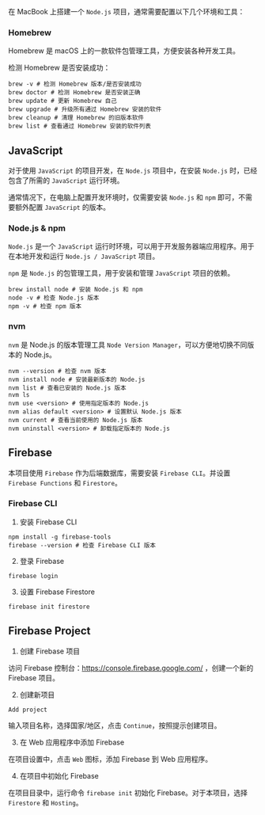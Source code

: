 在 MacBook 上搭建一个 `Node.js` 项目，通常需要配置以下几个环境和工具：

### Homebrew

Homebrew 是 macOS 上的一款软件包管理工具，方便安装各种开发工具。

检测 Homebrew 是否安装成功：
```shell
brew -v # 检测 Homebrew 版本/是否安装成功
brew doctor # 检测 Homebrew 是否安装正确
brew update # 更新 Homebrew 自己
brew upgrade # 升级所有通过 Homebrew 安装的软件
brew cleanup # 清理 Homebrew 的旧版本软件
brew list # 查看通过 Homebrew 安装的软件列表
```

## JavaScript

对于使用 `JavaScript` 的项目开发，在 `Node.js` 项目中，在安装 `Node.js` 时，已经包含了所需的 `JavaScript` 运行环境。

通常情况下，在电脑上配置开发环境时，仅需要安装 `Node.js` 和 `npm` 即可，不需要额外配置 `JavaScript` 的版本。

### Node.js & npm

`Node.js` 是一个 `JavaScript` 运行时环境，可以用于开发服务器端应用程序。用于在本地开发和运行 `Node.js / JavaScript` 项目。

`npm` 是 `Node.js` 的包管理工具，用于安装和管理 `JavaScript` 项目的依赖。

```shell
brew install node # 安装 Node.js 和 npm
node -v # 检查 Node.js 版本
npm -v # 检查 npm 版本
```

### nvm

`nvm` 是 Node.js 的版本管理工具 `Node Version Manager`，可以方便地切换不同版本的 Node.js。

```shell
nvm --version # 检查 nvm 版本
nvm install node # 安装最新版本的 Node.js
nvm list # 查看已安装的 Node.js 版本
nvm ls
nvm use <version> # 使用指定版本的 Node.js
nvm alias default <version> # 设置默认 Node.js 版本
nvm current # 查看当前使用的 Node.js 版本
nvm uninstall <version> # 卸载指定版本的 Node.js
```

## Firebase

本项目使用 `Firebase` 作为后端数据库，需要安装 `Firebase CLI`。并设置 `Firebase Functions` 和 `Firestore`。

### Firebase CLI

1. 安装 Firebase CLI
```shell
npm install -g firebase-tools
firebase --version # 检查 Firebase CLI 版本
```

2. 登录 Firebase
```shell
firebase login
```

3. 设置 Firebase Firestore
```shell
firebase init firestore
```

## Firebase Project

1. 创建 Firebase 项目

访问 Firebase 控制台：https://console.firebase.google.com/ ，创建一个新的 Firebase 项目。

2. 创建新项目

```shell
Add project
```

输入项目名称，选择国家/地区，点击 `Continue`，按照提示创建项目。

3. 在 Web 应用程序中添加 Firebase

在项目设置中，点击 `Web` 图标，添加 Firebase 到 Web 应用程序。

4. 在项目中初始化 Firebase

在项目目录中，运行命令 `firebase init` 初始化 Firebase。对于本项目，选择 `Firestore` 和 `Hosting`。